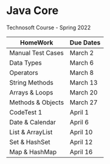 # Java Core
Technosoft Course - Spring 2022

HomeWork  | Due Dates
------------- | -------------
Manual Test Cases | March 2
Data Types  | March 6
Operators  |  March 8
String Methods  |  March 13
Arrays & Loops  |  March 20
Methods & Objects  |  March 27
CodeTest 1  |  April 1
Date & Calendar  |  April 6
List & ArrayList  |  April 10
Set & HashSet  |  April 12
Map & HashMap  |  April 16
